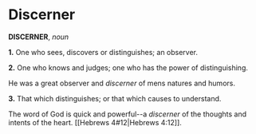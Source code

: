 # Discerner

**DISCERNER**, _noun_

**1.** One who sees, discovers or distinguishes; an observer.

**2.** One who knows and judges; one who has the power of distinguishing.

He was a great observer and _discerner_ of mens natures and humors.

**3.** That which distinguishes; or that which causes to understand.

The word of God is quick and powerful--a _discerner_ of the thoughts and intents of the heart. [[Hebrews 4#12|Hebrews 4:12]].